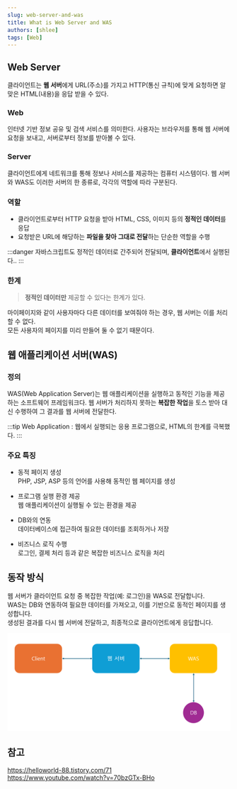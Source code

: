 ```yaml
---
slug: web-server-and-was
title: What is Web Server and WAS
authors: [shlee]
tags: [Web]
---
```


## Web Server

클라이언트는 **웹 서버**에게 URL(주소)를 가지고 HTTP(통신 규칙)에 맞게 요청하면 알맞은 HTML(내용)을 응답 받을 수 있다.

### Web

인터넷 기반 정보 공유 및 검색 서비스를 의미한다. 사용자는 브라우저를 통해 웹 서버에 요청을 보내고, 서버로부터 정보를 받아볼 수 있다.

### Server

클라이언트에게 네트워크를 통해 정보나 서비스를 제공하는 컴퓨터 시스템이다. 웹 서버와 WAS도 이러한 서버의 한 종류로, 각각의 역할에 따라 구분된다.

### 역할

- 클라이언트로부터 HTTP 요청을 받아 HTML, CSS, 이미지 등의 **정적인 데이터**를 응답
- 요청받은 URL에 해당하는 **파일을 찾아 그대로 전달**하는 단순한 역할을 수행

:::danger
자바스크립트도 정적인 데이터로 간주되어 전달되며, **클라이언트**에서 실행된다..
:::

### 한계

> **정적인 데이터만** 제공할 수 있다는 한계가 있다.

마이페이지와 같이 사용자마다 다른 데이터를 보여줘야 하는 경우, 웹 서버는 이를 처리할 수 없다.  
모든 사용자의 페이지를 미리 만들어 둘 수 없기 때문이다.

## 웹 애플리케이션 서버(WAS)

### 정의

WAS(Web Application Server)는 웹 애플리케이션을 실행하고 동적인 기능을 제공하는 소프트웨어 프레임워크다. 웹 서버가 처리하지 못하는 **복잡한 작업**을 토스 받아 대신 수행하여 그 결과를 웹 서버에 전달한다.

:::tip
Web Application : 웹에서 실행되는 응용 프로그램으로, HTML의 한계를 극복했다.
:::

### 주요 특징

- 동적 페이지 생성  
  PHP, JSP, ASP 등의 언어를 사용해 동적인 웹 페이지를 생성

- 프로그램 실행 환경 제공  
  웹 애플리케이션이 실행될 수 있는 환경을 제공

- DB와의 연동  
  데이터베이스에 접근하여 필요한 데이터를 조회하거나 저장

- 비즈니스 로직 수행  
  로그인, 결제 처리 등과 같은 복잡한 비즈니스 로직을 처리

## 동작 방식

웹 서버가 클라이언트 요청 중 복잡한 작업(예: 로그인)을 WAS로 전달합니다.  
WAS는 DB와 연동하여 필요한 데이터를 가져오고, 이를 기반으로 동적인 페이지를 생성합니다.  
생성된 결과를 다시 웹 서버에 전달하고, 최종적으로 클라이언트에게 응답합니다.

![alt text](image-2.png)

## 참고

https://helloworld-88.tistory.com/71  
https://www.youtube.com/watch?v=70bzGTx-BHo
